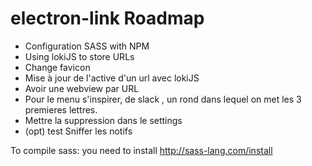 # electron-link Roadmap 

- Configuration SASS with NPM
- Using lokiJS to store URLs
- Change favicon
- Mise à jour de l'active d'un url avec lokiJS
- Avoir une webview par URL
- Pour le menu s'inspirer, de slack , un rond dans lequel on met les 3 premieres lettres. 
- Mettre la suppression dans le settings
- (opt) test Sniffer les notifs

To compile sass: you need to install http://sass-lang.com/install
